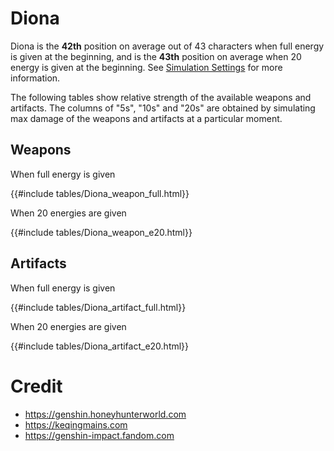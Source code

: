 # Diona

Diona is the **42th** position on average out of 43
characters when full energy is given at the beginning, and is the
**43th** position on average when 20 energy is given at the
beginning. See [Simulation Settings](./simulation_settings.md) for more
information.

The following tables show relative strength of the available weapons and
artifacts. The columns of "5s", "10s" and "20s" are obtained by
simulating max damage of the weapons and artifacts at a particular
moment.

## Weapons

When full energy is given

{{#include tables/Diona_weapon_full.html}}

When 20 energies are given

{{#include tables/Diona_weapon_e20.html}}

## Artifacts

When full energy is given

{{#include tables/Diona_artifact_full.html}}

When 20 energies are given

{{#include tables/Diona_artifact_e20.html}}

# Credit

- <https://genshin.honeyhunterworld.com>
- <https://keqingmains.com>
- <https://genshin-impact.fandom.com>
